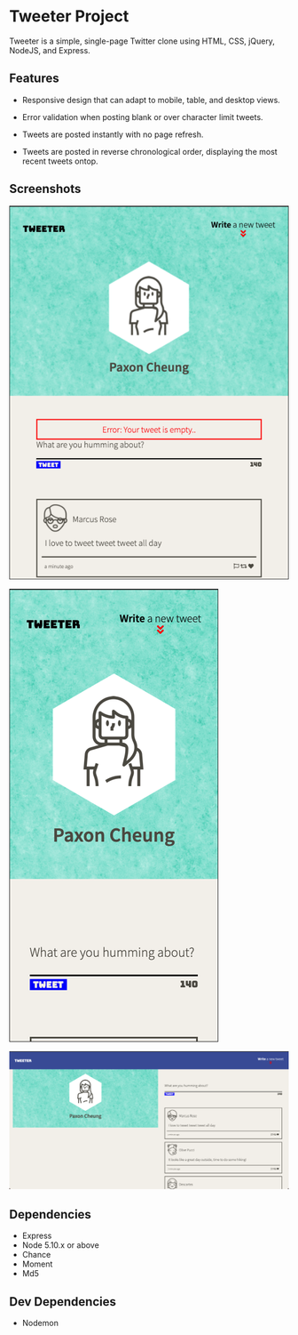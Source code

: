 # Tweeter Project

Tweeter is a simple, single-page Twitter clone using HTML, CSS, jQuery, NodeJS, and Express. 

## Features

- Responsive design that can adapt to mobile, table, and desktop views.

- Error validation when posting blank or over character limit tweets.

- Tweets are posted instantly with no page refresh. 

- Tweets are posted in reverse chronological order, displaying the most recent tweets ontop.

## Screenshots

![Screenshot of tablet interface with error handling](https://github.com/Pax14/tweeter/blob/master/screenshots/TabletViewErrorHandling.png)

![Screenshot of mobile interface](https://github.com/Pax14/tweeter/blob/master/screenshots/Phoneview.png)

![Screenshot of desktop interface](https://github.com/Pax14/tweeter/blob/master/screenshots/Desktopview.png)

## Dependencies

- Express
- Node 5.10.x or above
- Chance
- Moment
- Md5

## Dev Dependencies

- Nodemon
